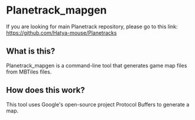 # Planetrack_mapgen
If you are looking for main Planetrack repository, please go to this link: https://github.com/Hatya-mouse/Planetracks
## What is this?
Planetrack_mapgen is a command-line tool that generates game map files from MBTiles files.
## How does this work?
This tool uses Google's open-source project Protocol Buffers to generate a map.
